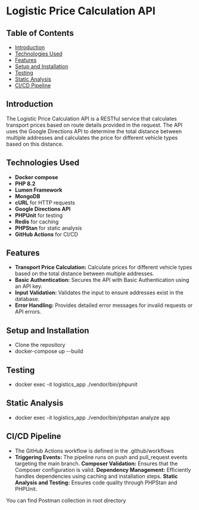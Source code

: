 # Logistic Price Calculation API

## Table of Contents
- [Introduction](#introduction)
- [Technologies Used](#technologies-used)
- [Features](#features)
- [Setup and Installation](#setup-and-installation)
- [Testing](#testing)
- [Static Analysis](#static-analysis)
- [CI/CD Pipeline](#cicd-pipeline)

## Introduction
The Logistic Price Calculation API is a RESTful service that calculates transport prices based on route details provided in the request. The API uses the Google Directions API to determine the total distance between multiple addresses and calculates the price for different vehicle types based on this distance.

## Technologies Used
- **Docker compose**
- **PHP 8.2**
- **Lumen Framework**
- **MongoDB**
- **cURL** for HTTP requests
- **Google Directions API**
- **PHPUnit** for testing
- **Redis** for caching
- **PHPStan** for static analysis
- **GitHub Actions** for CI/CD

## Features
- **Transport Price Calculation:** Calculate prices for different vehicle types based on the total distance between multiple addresses.
- **Basic Authentication:** Secures the API with Basic Authentication using an API key.
- **Input Validation:** Validates the input to ensure addresses exist in the database.
- **Error Handling:** Provides detailed error messages for invalid requests or API errors.

## Setup and Installation
- Clone the repository
- docker-compose up --build

## Testing
- docker exec -it logistics_app ./vendor/bin/phpunit

## Static Analysis
- docker exec -it logistics_app ./vendor/bin/phpstan analyze app

## CI/CD Pipeline
- The GitHub Actions workflow is defined in the .github/workflows
- **Triggering Events:** The pipeline runs on push and pull_request events targeting the main branch.
  **Composer Validation:** Ensures that the Composer configuration is valid.
  **Dependency Management:** Efficiently handles dependencies using caching and installation steps.
  **Static Analysis and Testing:** Ensures code quality through PHPStan and PHPUnit.

You can find Postman collection in root directory
